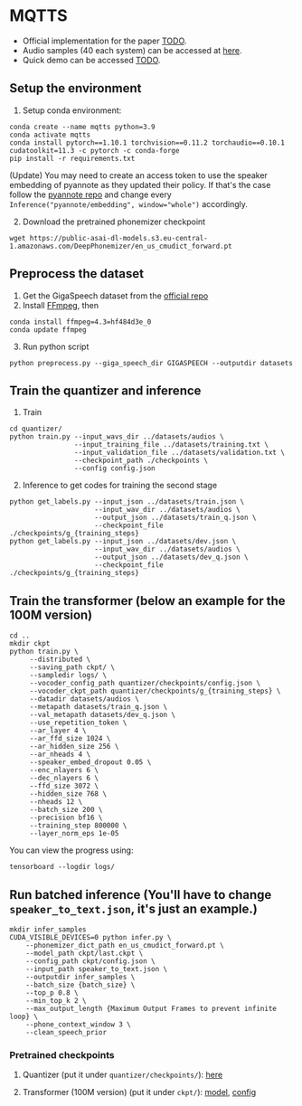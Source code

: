 # MQTTS
 - Official implementation for the paper [TODO]().
 - Audio samples (40 each system) can be accessed at [here](https://cmu.box.com/s/ktbk9pi04e2z1dlyepkkw69xcu9w91dj).
 - Quick demo can be accessed [TODO]().
## Setup the environment
1. Setup conda environment:
```
conda create --name mqtts python=3.9
conda activate mqtts
conda install pytorch==1.10.1 torchvision==0.11.2 torchaudio==0.10.1 cudatoolkit=11.3 -c pytorch -c conda-forge
pip install -r requirements.txt
```
(Update) You may need to create an access token to use the speaker embedding of pyannote as they updated their policy.
If that's the case follow the [pyannote repo](https://github.com/pyannote/pyannote-audio) and change every `Inference("pyannote/embedding", window="whole")` accordingly.

2. Download the pretrained phonemizer checkpoint
```
wget https://public-asai-dl-models.s3.eu-central-1.amazonaws.com/DeepPhonemizer/en_us_cmudict_forward.pt
```

## Preprocess the dataset
1. Get the GigaSpeech dataset from the [official repo](https://github.com/SpeechColab/GigaSpeech)
2. Install [FFmpeg](https://ffmpeg.org), then
```
conda install ffmpeg=4.3=hf484d3e_0
conda update ffmpeg
```
3. Run python script
```
python preprocess.py --giga_speech_dir GIGASPEECH --outputdir datasets 
```

## Train the quantizer and inference
1. Train
```
cd quantizer/
python train.py --input_wavs_dir ../datasets/audios \
                --input_training_file ../datasets/training.txt \
                --input_validation_file ../datasets/validation.txt \
                --checkpoint_path ./checkpoints \
                --config config.json
```

2. Inference to get codes for training the second stage
```
python get_labels.py --input_json ../datasets/train.json \
                     --input_wav_dir ../datasets/audios \
                     --output_json ../datasets/train_q.json \
                     --checkpoint_file ./checkpoints/g_{training_steps}
python get_labels.py --input_json ../datasets/dev.json \
                     --input_wav_dir ../datasets/audios \
                     --output_json ../datasets/dev_q.json \
                     --checkpoint_file ./checkpoints/g_{training_steps}
```

## Train the transformer (below an example for the 100M version)
```
cd ..
mkdir ckpt
python train.py \
     --distributed \
     --saving_path ckpt/ \
     --sampledir logs/ \
     --vocoder_config_path quantizer/checkpoints/config.json \
     --vocoder_ckpt_path quantizer/checkpoints/g_{training_steps} \
     --datadir datasets/audios \
     --metapath datasets/train_q.json \
     --val_metapath datasets/dev_q.json \
     --use_repetition_token \
     --ar_layer 4 \
     --ar_ffd_size 1024 \
     --ar_hidden_size 256 \
     --ar_nheads 4 \
     --speaker_embed_dropout 0.05 \
     --enc_nlayers 6 \
     --dec_nlayers 6 \
     --ffd_size 3072 \
     --hidden_size 768 \
     --nheads 12 \
     --batch_size 200 \
     --precision bf16 \
     --training_step 800000 \
     --layer_norm_eps 1e-05
```
You can view the progress using:
```
tensorboard --logdir logs/
```

## Run batched inference (You'll have to change `speaker_to_text.json`, it's just an example.)
```
mkdir infer_samples
CUDA_VISIBLE_DEVICES=0 python infer.py \
    --phonemizer_dict_path en_us_cmudict_forward.pt \
    --model_path ckpt/last.ckpt \
    --config_path ckpt/config.json \
    --input_path speaker_to_text.json \
    --outputdir infer_samples \
    --batch_size {batch_size} \
    --top_p 0.8 \
    --min_top_k 2 \
    --max_output_length {Maximum Output Frames to prevent infinite loop} \
    --phone_context_window 3 \
    --clean_speech_prior
```

### Pretrained checkpoints

1. Quantizer (put it under `quantizer/checkpoints/`): [here](https://cmu.box.com/s/966rcxkyjps80p7thu0r6lo2udk1ezdm)

2. Transformer (100M version) (put it under `ckpt/`): [model](https://cmu.box.com/s/xuen9o8wxsmyaz32a65fu25cz92a2jei), [config](https://cmu.box.com/s/hvv06w3yr8mob4csjjaigu5szq2qcjab)

